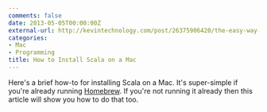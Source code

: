 ```yaml
---
comments: false
date: 2013-05-05T00:00:00Z
external-url: http://kevintechnology.com/post/26375906420/the-easy-way-to-install-scala-on-mac-os-x
categories:
- Mac
- Programming
title: How to Install Scala on a Mac
---
```


Here's a brief how-to for installing Scala on a Mac.  It's super-simple if
you're already running [Homebrew][].  If you're not running it already then
this article will show you how to do that too.

[Homebrew]: http://mxcl.github.com/homebrew/

